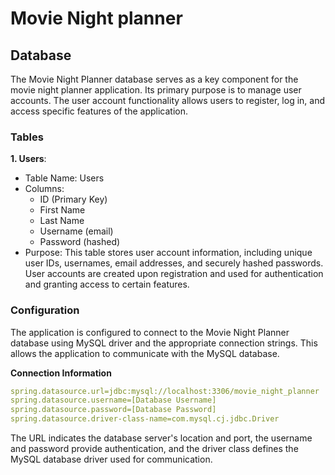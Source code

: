 # Movie Night planner

## Database
The Movie Night Planner database serves as a key component for the movie night planner application. Its primary purpose is to manage user accounts. The user account functionality allows users to register, log in, and access specific features of the application. 

### Tables

**1. Users**:
- Table Name: Users
- Columns:
    - ID (Primary Key)
    - First Name
    - Last Name
    - Username (email)
    - Password (hashed)
- Purpose: This table stores user account information, including unique user IDs, usernames, email addresses, and securely hashed passwords. User accounts are created upon registration and used for authentication and granting access to certain features.

### Configuration
The application is configured to connect to the Movie Night Planner database using MySQL driver and the appropriate connection strings. This allows the application to communicate with the MySQL database.

**Connection Information**
```yml
spring.datasource.url=jdbc:mysql://localhost:3306/movie_night_planner
spring.datasource.username=[Database Username]
spring.datasource.password=[Database Password]
spring.datasource.driver-class-name=com.mysql.cj.jdbc.Driver
```


The URL indicates the database server's location and port, the username and password provide authentication, and the driver class defines the MySQL database driver used for communication.

